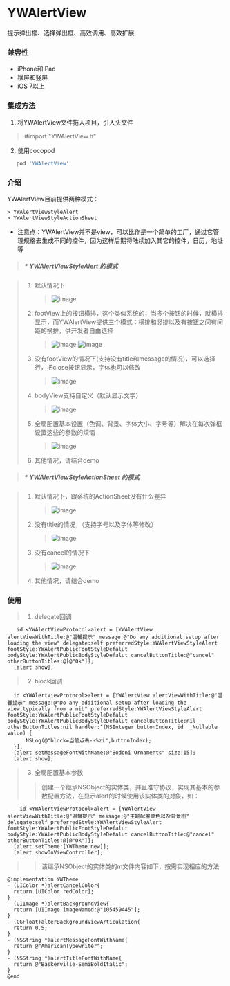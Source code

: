 # YWAlertView
提示弹出框、选择弹出框、高效调用、高效扩展


### 兼容性
   * iPhone和iPad
   * 横屏和竖屏
   * iOS 7以上
  
### 集成方法
   1. 将YWAlertView文件拖入项目，引入头文件 
   > #import "YWAlertView.h"
   2. 使用cocopod
   ```ruby
      pod 'YWAlertView'
   ```
 
 ### 介绍
 
  YWAlertView目前提供两种模式：
  
    > YWAlertViewStyleAlert
    > YWAlertViewStyleActionSheet
    
    
  * 注意点：YWAlertView并不是view，可以比作是一个简单的工厂，通过它管理规格去生成不同的控件，因为这样后期将陆续加入其它的控件，日历，地址等
  
  
  > ##### * YWAlertViewStyleAlert 的模式
  
  >   1. 默认情况下 
  >       >   ![image](https://github.com/flyOfYW/YWAlertView/blob/master/image/1.png)
  >   2. footView上的按钮横排，这个类似系统的，当多个按钮的时候，就横排显示，而YWAlertView提供三个模式：横排和竖排以及有按钮之间有间距的横排，供开发者自由选择
  >       >   ![image](https://github.com/flyOfYW/YWAlertView/blob/master/image/2.png) ![image](https://github.com/flyOfYW/YWAlertView/blob/master/image/6.png)
  >   3.  没有footView的情况下(支持没有title和message的情况)，可以选择行，把close按钮显示，字体也可以修改
  >       >   ![image](https://github.com/flyOfYW/YWAlertView/blob/master/image/3.png)
  >   4.  bodyView支持自定义（默认显示文字）
  >       >   ![image](https://github.com/flyOfYW/YWAlertView/blob/master/image/4.png)
  >   5.  全局配置基本设置（色调、背景、字体大小、字号等）解决在每次弹框设置这些的参数的烦恼
  >       >   ![image](https://github.com/flyOfYW/YWAlertView/blob/master/image/5.png)
  >   6.  其他情况，请结合demo
  
  
  
  > #####  *  YWAlertViewStyleActionSheet 的模式
  
  >   1.  默认情况下，跟系统的ActionSheet没有什么差异
  >       >   ![image](https://github.com/flyOfYW/YWAlertView/blob/master/image/7.png)
  >   2.  没有title的情况，（支持字号以及字体等修改）
  >       >   ![image](https://github.com/flyOfYW/YWAlertView/blob/master/image/8.png)
  >   3.  没有cancel的情况下
  >       >   ![image](https://github.com/flyOfYW/YWAlertView/blob/master/image/9.png)
  >   4.  其他情况，请结合demo
  
  
  
  
 ### 使用
  
  >   1.  delegate回调
  
  ```
     id <YWAlertViewProtocol>alert = [YWAlertView alertViewWithTitle:@"温馨提示" message:@"Do any additional setup after loading the view" delegate:self preferredStyle:YWAlertViewStyleAlert footStyle:YWAlertPublicFootStyleDefalut bodyStyle:YWAlertPublicBodyStyleDefalut cancelButtonTitle:@"cancel" otherButtonTitles:@[@"Ok"]];
    [alert show];
  ```
  
  >   2.  block回调
  
  ```
    id <YWAlertViewProtocol>alert = [YWAlertView alertViewWithTitle:@"温馨提示" message:@"Do any additional setup after loading the view,typically from a nib" preferredStyle:YWAlertViewStyleAlert footStyle:YWAlertPublicFootStyleDefalut bodyStyle:YWAlertPublicBodyStyleDefalut cancelButtonTitle:nil otherButtonTitles:nil handler:^(NSInteger buttonIndex, id  _Nullable value) {
        NSLog(@"block=当前点击--%zi",buttonIndex);
    }];
    [alert setMessageFontWithName:@"Bodoni Ornaments" size:15];
    [alert show];
  ```
  
 >    3.  全局配置基本参数
 >    >  创建一个继承NSObject的实体类，并且准守<YWAlertViewThemeProtocol>协议，实现其基本的参数配置方法，在显示alert的时候使用该实体类的对象，如：
  
  ```
      id <YWAlertViewProtocol>alert = [YWAlertView alertViewWithTitle:@"温馨提示" message:@"主题配置颜色以及背景图" delegate:self preferredStyle:YWAlertViewStyleAlert footStyle:YWAlertPublicFootStyleDefalut bodyStyle:YWAlertPublicBodyStyleDefalut cancelButtonTitle:@"cancel" otherButtonTitles:@[@"Ok"]];
    [alert setTheme:[YWTheme new]];
    [alert showOnViewController];
  ```
>    >  该继承NSObject的实体类的m文件内容如下，按需实现<YWAlertViewThemeProtocol>相应的方法
  ```
  @implementation YWTheme
- (UIColor *)alertCancelColor{
    return [UIColor redColor];
}
- (UIImage *)alertBackgroundView{
    return [UIImage imageNamed:@"105459445"];
}
- (CGFloat)alterBackgroundViewArticulation{
    return 0.5;
}
- (NSString *)alertMessageFontWithName{
    return @"AmericanTypewriter";
}
- (NSString *)alertTitleFontWithName{
    return @"Baskerville-SemiBoldItalic";
}
  @end
  
  ```
  
  
  
  
